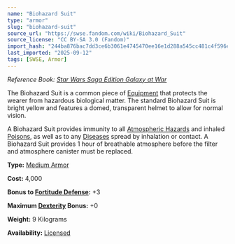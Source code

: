 ```yaml
---
name: "Biohazard Suit"
type: "armor"
slug: "biohazard-suit"
source_url: "https://swse.fandom.com/wiki/Biohazard_Suit"
source_license: "CC BY-SA 3.0 (Fandom)"
import_hash: "244ba876bac7dd3ce6b3061e4745470ee16e1d288a545cc481c4f596e89e51d9"
last_imported: "2025-09-12"
tags: [SWSE, Armor]
---
```

*Reference Book: [Star Wars Saga Edition Galaxy at War](https://swse.fandom.com/wiki/Star_Wars_Saga_Edition_Galaxy_at_War)*

The Biohazard Suit is a common piece of [Equipment](https://swse.fandom.com/wiki/Equipment) that protects the wearer from hazardous biological matter. The standard Biohazard Suit is bright yellow and features a domed, transparent helmet to allow for normal vision.

A Biohazard Suit provides immunity to all [Atmospheric Hazards](https://swse.fandom.com/wiki/Atmospheric_Hazards) and inhaled [Poisons](https://swse.fandom.com/wiki/Poisons), as well as to any [Diseases](https://swse.fandom.com/wiki/Diseases) spread by inhalation or contact. A Biohazard Suit provides 1 hour of breathable atmosphere before the filter and atmosphere canister must be replaced.

**Type:** [Medium Armor](https://swse.fandom.com/wiki/Medium_Armor)

**Cost:** 4,000

**Bonus to [Fortitude Defense](https://swse.fandom.com/wiki/Fortitude_Defense):** +3

**Maximum [Dexterity](https://swse.fandom.com/wiki/Dexterity) Bonus:** +0

**Weight:** 9 Kilograms

**Availability:** [Licensed](https://swse.fandom.com/wiki/Licensed)